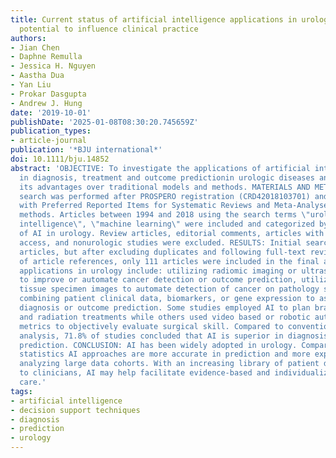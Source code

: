 ```yaml
---
title: Current status of artificial intelligence applications in urology and their
  potential to influence clinical practice
authors:
- Jian Chen
- Daphne Remulla
- Jessica H. Nguyen
- Aastha Dua
- Yan Liu
- Prokar Dasgupta
- Andrew J. Hung
date: '2019-10-01'
publishDate: '2025-01-08T08:30:20.745659Z'
publication_types:
- article-journal
publication: '*BJU international*'
doi: 10.1111/bju.14852
abstract: 'OBJECTIVE: To investigate the applications of artificial intelligence (AI)
  in diagnosis, treatment and outcome predictionin urologic diseases and evaluate
  its advantages over traditional models and methods. MATERIALS AND METHODS: A literature
  search was performed after PROSPERO registration (CRD42018103701) and in compliance
  with Preferred Reported Items for Systematic Reviews and Meta-Analyses (PRISMA)
  methods. Articles between 1994 and 2018 using the search terms \"urology\", \"artificial
  intelligence\", \"machine learning\" were included and categorized by the application
  of AI in urology. Review articles, editorial comments, articles with no full-text
  access, and nonurologic studies were excluded. RESULTS: Initial search yielded 231
  articles, but after excluding duplicates and following full-text review and examination
  of article references, only 111 articles were included in the final analysis. AI
  applications in urology include: utilizing radiomic imaging or ultrasonic echo data
  to improve or automate cancer detection or outcome prediction, utilizing digitized
  tissue specimen images to automate detection of cancer on pathology slides, and
  combining patient clinical data, biomarkers, or gene expression to assist disease
  diagnosis or outcome prediction. Some studies employed AI to plan brachytherapy
  and radiation treatments while others used video based or robotic automated performance
  metrics to objectively evaluate surgical skill. Compared to conventional statistical
  analysis, 71.8% of studies concluded that AI is superior in diagnosis and outcome
  prediction. CONCLUSION: AI has been widely adopted in urology. Compared to conventional
  statistics AI approaches are more accurate in prediction and more explorative for
  analyzing large data cohorts. With an increasing library of patient data accessible
  to clinicians, AI may help facilitate evidence-based and individualized patient
  care.'
tags:
- artificial intelligence
- decision support techniques
- diagnosis
- prediction
- urology
---
```

